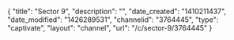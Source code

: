 {
    "title": "Sector 9",
    "description": "",
    "date_created": "1410211437",
    "date_modified": "1426289531",
    "channelid": "3764445",
    "type": "captivate",
    "layout": "channel",
    "url": "\/c\/sector-9\/3764445"
}